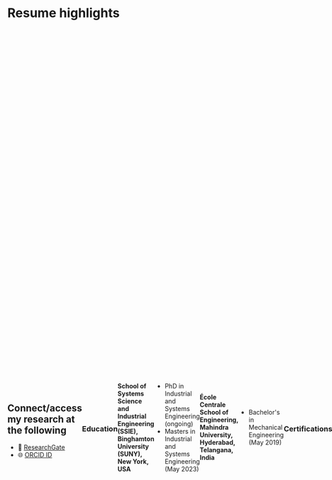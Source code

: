 # Resume highlights

<div style="display: flex; align-items: center; justify-content: space-between;">
  
    <!-- Left Section -->
  <div style="flex: 1; text-align: left;">
    <h2> Connect/access my research at the following</h2>
    <ul>
      <li>📖 <a href="https://www.researchgate.net/lab/Srikanth-R-Kollis-CTAC-Innovation-Lab-Sai-Srikanth-Reddy-Kolli">ResearchGate</a></li>
      <li>🌐 <a href="https://orcid.org/0009-0005-2196-9632">ORCID ID</a></li>
    </ul>
  </div>

  <div style="flex: 1; text-align: right;">
    <img src="images/linkedin.png" alt="Sai Srikanth R. Kolli" width="400" style="border-radius: 10px;">
  </div>

### Education
**School of Systems Science and Industrial Engineering (SSIE), Binghamton University (SUNY), New York, USA**
- PhD in Industrial and Systems Engineering (ongoing)
- Masters in Industrial and Systems Engineering (May 2023)

**École Centrale School of Engineering, Mahindra University, Hyderabad, Telangana, India**
- Bachelor's in Mechanical Engineering (May 2019)

### Certifications
- [Project Management Essentials by Binghamton University](https://www.credly.com/badges/6532569c-adce-42e9-8ae3-ad8d014df99c?source=linked_in_profile) - Jan 2022
- [Microsoft Certified: Azure AI Fundamentals](https://www.credly.com/badges/37f8ac2c-b8c4-4496-9c16-7a049eebc9b0/public_url) - Oct 2024

### Professional Career
**Graduate Research Assistant & Project Manager**

-**Watson Institute for Systems Excellence (WISE), Binghamton University (SUNY), New York, USA**

-**Department of Business Development, and Supply Chain & Logistics Operations, Foxconn Industrial Internet (FII), Wisconsin, USA**
- Onsite research as an RA at FII to help solve the supply chain problems
- Created an organized procedure for the work order closures by incorporating data analytics and lean methods; Proposed an SAP and web-based automated solution for material adjustments to avoid the line down situations. Outcomes include electronic based template, reduced time for SAP transactions, improved decision making analytics
- Analyzed the performance of suppliers and freight forwarders by defining KPIs; Developed a more reliable logistics network for transferring the raw materials from the supplier facilities  to company's other locations
- Automated the shipment creation process by implementing the DMAIC methodology to collect the data. Outcomes indicate streamlining the logistics shipment activities, reduced shipment creation time, and data collection
- Constructed an interactive user interface for automating the quotation generation process based on Activity Costing (ABC) and lean approach; Results include a reduction of the lead time, costs, and multi-tasking in quotation generation

### Conference Presentations
**SMTA International Conference (Chicago, Illinois, USA)**
- Predicting Delivery Reliability of Logistics Forwarders: A Machine Learning Approach for Forwarder Selection and Evaluation Process (Oct 2024)

**Institute of Industrial and Systems Engineers (IISE) Conference (Montreal, Canada)**
- Designing a Resilience Logistics Network Using Metaheuristics (May 2024)

**Society for Industrial and Systems Engineering (SISE) Virtual Conference**
- Predicting On-time Delivery of Material in Electronics Manufacturing Industries (Oct 2023)
- Automation of Quotation Generation in Manufacturing Industries (Oct 2022)

### Leadership
- Member, Alpha Phi Mu Industrial Engineering Honor Society, Binghamton Chapter
- Technical Advisory Committee (TAC) member, SMTA International
- [Student Ambassador](http://binghamton.edu/ssie/graduate/ambassadors.html), Binghamton University
- Mentor for young children at a local school, NYS Mentoring program, Binghamton (Oct 2021 - Feb 2022)
